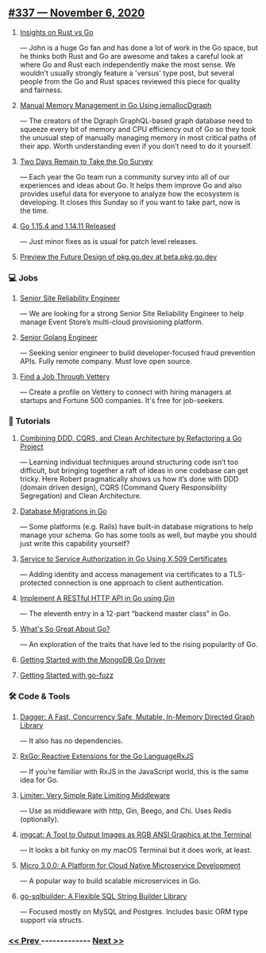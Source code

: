 ## [#337 — November 6, 2020](https://golangweekly.com/issues/337)

1. [Insights on Rust vs Go](https://golangweekly.com/link/98230/web)

     — John is a huge Go fan and has done a lot of work in the Go space, but he thinks both Rust and Go are awesome and takes a careful look at where Go and Rust each independently make the most sense. We wouldn't usually strongly feature a 'versus' type post, but several people from the Go and Rust spaces reviewed this piece for quality and fairness.
1. [Manual Memory Management in Go Using jemallocDgraph](https://golangweekly.com/link/98206/web)

     — The creators of the Dgraph GraphQL-based graph database need to squeeze every bit of memory and CPU efficiency out of Go so they took the unusual step of manually managing memory in most critical paths of their app. Worth understanding even if you don’t need to do it yourself.
1. [Two Days Remain to Take the Go Survey](https://golangweekly.com/link/98235/web)

     — Each year the Go team run a community survey into all of our experiences and ideas about Go. It helps them improve Go and also provides useful data for everyone to analyze how the ecosystem is developing. It closes this Sunday so if you want to take part, now is the time.
1. [Go 1.15.4 and 1.14.11 Released](https://golangweekly.com/link/98209/web)

     — Just minor fixes as is usual for patch level releases.
1. [Preview the Future Design of pkg.go.dev at beta.pkg.go.dev](https://golangweekly.com/link/98231/web)

### 💻 Jobs

1. [Senior Site Reliability Engineer](https://golangweekly.com/link/98211/web)

     — We are looking for a strong Senior Site Reliability Engineer to help manage Event Store’s multi-cloud provisioning platform.
1. [Senior Golang Engineer](https://golangweekly.com/link/98212/web)

     — Seeking senior engineer to build developer-focused fraud prevention APIs. Fully remote company. Must love open source.
1. [Find a Job Through Vettery](https://golangweekly.com/link/98213/web)

     — Create a profile on Vettery to connect with hiring managers at startups and Fortune 500 companies. It's free for job-seekers.
### 📘 Tutorials

1. [Combining DDD, CQRS, and Clean Architecture by Refactoring a Go Project](https://golangweekly.com/link/98214/web)

     — Learning individual techniques around structuring code isn’t too difficult, but bringing together a raft of ideas in one codebase can get tricky. Here Robert pragmatically shows us how it’s done with DDD (domain driven design), CQRS (Command Query Responsibility Segregation) and Clean Architecture.
1. [Database Migrations in Go](https://golangweekly.com/link/98215/web)

     — Some platforms (e.g. Rails) have built-in database migrations to help manage your schema. Go has some tools as well, but maybe you should just write this capability yourself?
1. [Service to Service Authorization in Go Using X.509 Certificates](https://golangweekly.com/link/98216/web)

     — Adding identity and access management via certificates to a TLS-protected connection is one approach to client authentication.
1. [Implement A RESTful HTTP API in Go using Gin](https://golangweekly.com/link/98218/web)

     — The eleventh entry in a 12-part “backend master class” in Go.
1. [What's So Great About Go?](https://golangweekly.com/link/98219/web)

     — An exploration of the traits that have led to the rising popularity of Go.
1. [Getting Started with the MongoDB Go Driver](https://golangweekly.com/link/98220/web)

1. [Getting Started with go-fuzz](https://golangweekly.com/link/98221/web)

### 🛠 Code & Tools

1. [Dagger: A Fast, Concurrency Safe, Mutable, In-Memory Directed Graph Library](https://golangweekly.com/link/98222/web)

     — It also has no dependencies.
1. [RxGo: Reactive Extensions for the Go LanguageRxJS](https://golangweekly.com/link/98223/web)

     — If you’re familiar with RxJS in the JavaScript world, this is the same idea for Go.
1. [Limiter: Very Simple Rate Limiting Middleware](https://golangweekly.com/link/98226/web)

     — Use as middleware with http, Gin, Beego, and Chi. Uses Redis (optionally).
1. [imgcat: A Tool to Output Images as RGB ANSI Graphics at the Terminal](https://golangweekly.com/link/98227/web)

     — It looks a bit funky on my macOS Terminal but it does work, at least.
1. [Micro 3.0.0: A Platform for Cloud Native Microservice Development](https://golangweekly.com/link/98228/web)

     — A popular way to build scalable microservices in Go.
1. [go-sqlbuilder: A Flexible SQL String Builder Library](https://golangweekly.com/link/98229/web)

     — Focused mostly on MySQL and Postgres. Includes basic ORM type support via structs.

### [ << Prev ](golangweekly-336.md) ------------- [ Next >> ](golangweekly-338.md)
